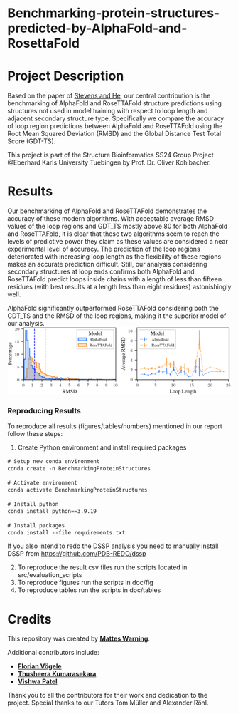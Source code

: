 # Benchmarking-protein-structures-predicted-by-AlphaFold-and-RosettaFold

# Project Description
Based on the paper of [Stevens and He](https://pubmed.ncbi.nlm.nih.gov/35883541/), our central contribution is the benchmarking of
AlphaFold and RoseTTAFold structure predictions using structures not used in model training with respect to loop length
and adjacent secondary structure type. Specifically we compare the accuracy of loop region predictions between AlphaFold 
and RoseTTAFold using the Root Mean Squared Deviation (RMSD) and the Global Distance Test Total Score (GDT-TS).


This project is part of the Structure Bioinformatics SS24 Group Project @Eberhard Karls University Tuebingen by Prof. Dr. Oliver Kohlbacher.

# Results
Our benchmarking of AlphaFold and RoseTTAFold demonstrates the accuracy of these modern algorithms. With acceptable average RMSD values of the loop regions and GDT_TS mostly above 80 for both AlphaFold and RoseTTAFold, it is clear that these two algorithms seem to reach the levels of predictive power they claim as these values are considered a near experimental level of accuracy. The prediction of the loop regions deteriorated with increasing loop length as the flexibility of these regions makes an accurate prediction difficult. Still, our analysis considering secondary structures at loop ends confirms both AlphaFold and RoseTTAFold predict loops inside chains with a length of less than fifteen residues (with best results at a length less than eight residues) astonishingly well. 

AlphaFold significantly outperformed RoseTTAFold considering both the GDT_TS and the RMSD of the loop regions, making it the superior model of our analysis.![alt text](https://github.com/mawa00006/Benchmarking-protein-structures-predicted-by-AlphaFold-and-RosettaFold/blob/main/doc/fig/png/fig_3_rmsd.png?raw=true)


### Reproducing Results
To reproduce all results (figures/tables/numbers) mentioned in our report follow these steps:
1. Create Python environment and install required packages 
```
# Setup new conda environment
conda create -n BenchmarkingProteinStructures

# Activate environment
conda activate BenchmarkingProteinStructures

# Install python
conda install python==3.9.19

# Install packages
conda install --file requirements.txt
```
If you also intend to redo the DSSP analysis you need to manually install DSSP from https://github.com/PDB-REDO/dssp

2. To reproduce the result csv files run the scripts located in src/evaluation_scripts
3. To reproduce figures run the scripts in doc/fig
4. To reproduce tables run the scripts in doc/tables

# Credits
This repository was created by **[Mattes Warning](https://github.com/mawa00006)**.

Additional contributors include:

- **[Florian Vögele](https://github.com/FloAvis)**
- **[Thusheera Kumarasekara](https://github.com/tckumarasekara)**
- **[Vishwa Patel](https://github.com/VPatel1412)**

Thank you to all the contributors for their work and dedication to the project. Special thanks to our Tutors Tom Müller and Alexander Röhl.